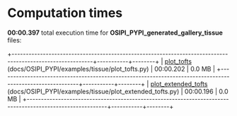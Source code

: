 

# Computation times

**00:00.397** total execution time for **OSIPI_PYPI_generated_gallery_tissue** files:

+----------------------------------------------------------------------------------------------------------+-----------+--------+
| [plot_tofts](./plot_tofts.md) (docs/OSIPI_PYPI/examples/tissue/plot_tofts.py)                            | 00:00.202 | 0.0 MB |
+----------------------------------------------------------------------------------------------------------+-----------+--------+
| [plot_extended_tofts](./plot_extended_tofts.md) (docs/OSIPI_PYPI/examples/tissue/plot_extended_tofts.py) | 00:00.196 | 0.0 MB |
+----------------------------------------------------------------------------------------------------------+-----------+--------+
